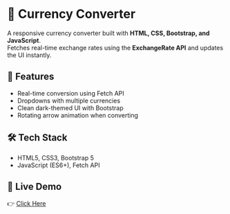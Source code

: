# 💱 Currency Converter

A responsive currency converter built with **HTML, CSS, Bootstrap, and JavaScript**.  
Fetches real-time exchange rates using the **ExchangeRate API** and updates the UI instantly.

## 🔹 Features
- Real-time conversion using Fetch API  
- Dropdowns with multiple currencies  
- Clean dark-themed UI with Bootstrap  
- Rotating arrow animation when converting  

## 🛠️ Tech Stack
- HTML5, CSS3, Bootstrap 5  
- JavaScript (ES6+), Fetch API  

## 🚀 Live Demo
👉 [Click Here](https://kaushal542.github.io/Currency-Converter/)

